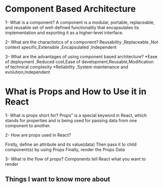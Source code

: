 
# Component Based Architecture

1- What is a component?
A component is a modular, portable, replaceable, and reusable set of well-defined functionality that encapsulates its implementation and exporting it as a higher-level interface.

2- What are the charactistics of a component?
Reusability ,Replaceable ,Not context specific,Extensible ,Encapsulated ,Independent 

3- What are the advantages of using component based architecture?
*Ease of deployment ,Reduced cost,Ease of development,Reusable,Modification of technical complexity
*Reliability ,System maintenance and evolution,Independent 

# What is Props and How to Use it in React

1- What is props short for?
Props” is a special keyword in React, which stands for properties and is being used for passing data from one component to another.

2- How are props used in React?

Firstly, define an attribute and its value(data)
Then pass it to child component(s) by using Props
Finally, render the Props Data

3- What is the flow of props?
Components tell React what you want to render


## Things I want to know more about